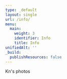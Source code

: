 ```yaml
---
type: _default
layout: single
url: /info/
menu:
  main:
    weight: 3
    identifier: Info
    title: Info
unifiedAlt: ''
_build:
  publishResources: false
---
```


Kn's photos

